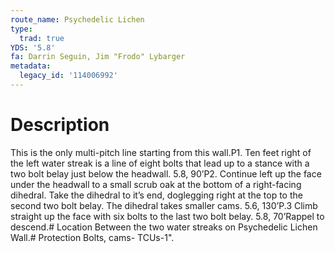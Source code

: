 ```yaml
---
route_name: Psychedelic Lichen
type:
  trad: true
YDS: '5.8'
fa: Darrin Seguin, Jim "Frodo" Lybarger
metadata:
  legacy_id: '114006992'
---
```

# Description
This is the only multi-pitch line starting from this wall.P1. Ten feet right of the left water streak is a line of eight bolts that lead up to a stance with a two bolt belay just below the headwall. 5.8, 90’P2. Continue left up the face under the headwall to a small scrub oak at the bottom of a right-facing dihedral. Take the dihedral to it’s end, doglegging right at the top to the second two bolt belay. The dihedral takes smaller cams. 5.6, 130’P.3 Climb straight up the face with six bolts to the last two bolt belay. 5.8, 70’Rappel to descend.# Location
Between the two water streaks on Psychedelic Lichen Wall.# Protection
Bolts, cams- TCUs-1".